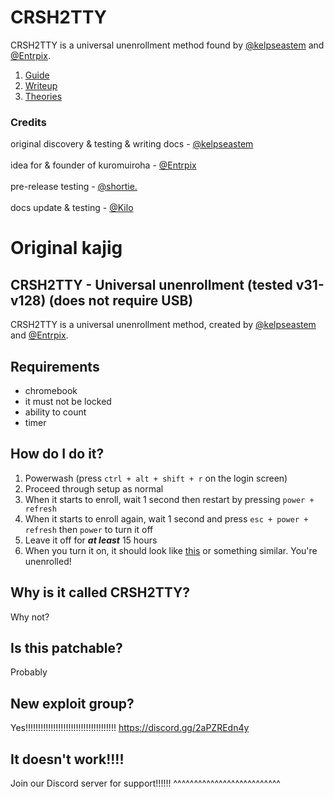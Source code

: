 # CRSH2TTY
CRSH2TTY is a universal unenrollment method found by [@kelpseastem](https://github.com/kelpseastem) and [@Entrpix](https://github.com/entrpix).
1. [Guide](Docs/guide.md)
2. [Writeup](Docs/writeup.md)
3. [Theories](Docs/theories.md)
### Credits
original discovery & testing & writing docs - [@kelpseastem](https://github.com/kelpseastem)\
\
idea for & founder of kuromuiroha - [@Entrpix](https://github.com/entrpix)\
\
pre-release testing - [@shortie.](https://github.com/snappyshortpie)\
\
docs update & testing - [@Kilo](https://github.com/kkilobyte)
# Original kajig
## CRSH2TTY - Universal unenrollment (tested v31-v128) (does not require USB)
CRSH2TTY is a universal unenrollment method, created by [@kelpseastem](https://github.com/kelpseastem) and [@Entrpix](https://github.com/entrpix).
## Requirements
- chromebook
- it must not be locked
- ability to count
- timer
##  How do I do it?
1. Powerwash (press `ctrl + alt + shift + r` on the login screen)
2. Proceed through setup as normal
3. When it starts to enroll, wait 1 second then restart by pressing `power + refresh`
4. When it starts to enroll again, wait 1 second and press `esc + power + refresh` then `power` to turn it off
5. Leave it off for ***at least*** 15 hours
6. When you turn it on, it should look like [this](https://github.com/kuromuiroha/CRSH2TTY/raw/main/Docs/Media/v128nissa.mp4) or something similar. You're unenrolled!
## Why is it called CRSH2TTY?
Why not?
## Is this patchable?
Probably
## New exploit group?
Yes!!!!!!!!!!!!!!!!!!!!!!!!!!!!!!!!!!!! https://discord.gg/2aPZREdn4y
## It doesn't work!!!!
Join our Discord server for support!!!!!! ^^^^^^^^^^^^^^^^^^^^^^^^^^
